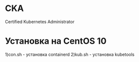 # CKA
 Certified Kubernetes Administrator

 # Установка на CentOS 10
1)con.sh - установка containerd
2)kub.sh - установка kubetools
